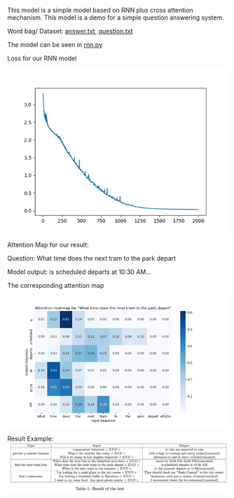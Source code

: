 This model is a simple model based on RNN plus cross  attention mechanism. This model is a demo for a simple question answering system.

Word bag/ Dataset: <a href="https://github.com/Stanwang218/ai-from-scratch/blob/main/NLP/seq2seq/answer.txt">answer.txt</a>, <a href="https://github.com/Stanwang218/ai-from-scratch/blob/main/NLP/seq2seq/question.txt">question.txt</a>

The model can be seen in <a href="https://github.com/Stanwang218/ai-from-scratch/blob/main/NLP/seq2seq/rnn.py">rnn.py</a>

Loss for our RNN model

<img src="./pic/loss.png"></img>

Attention Map for our result:

Question: What time does the next tram to the park depart

Model output: is scheduled departs at 10:30 AM...

The corresponding attention map

<img src="./pic/att.png"></img>

Result Example:
<img src="./pic/screenshot.png"></img>